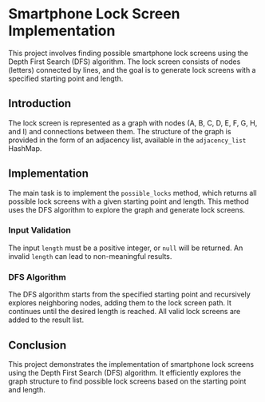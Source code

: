 # Smartphone Lock Screen Implementation

This project involves finding possible smartphone lock screens using the Depth First Search (DFS) algorithm. The lock screen consists of nodes (letters) connected by lines, and the goal is to generate lock screens with a specified starting point and length.

## Introduction

The lock screen is represented as a graph with nodes (A, B, C, D, E, F, G, H, and I) and connections between them. The structure of the graph is provided in the form of an adjacency list, available in the `adjacency_list` HashMap.

## Implementation

The main task is to implement the `possible_locks` method, which returns all possible lock screens with a given starting point and length. This method uses the DFS algorithm to explore the graph and generate lock screens.

### Input Validation

The input `length` must be a positive integer, or `null` will be returned. An invalid `length` can lead to non-meaningful results.

### DFS Algorithm

The DFS algorithm starts from the specified starting point and recursively explores neighboring nodes, adding them to the lock screen path. It continues until the desired length is reached. All valid lock screens are added to the result list.

## Conclusion

This project demonstrates the implementation of smartphone lock screens using the Depth First Search (DFS) algorithm. It efficiently explores the graph structure to find possible lock screens based on the starting point and length.


